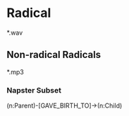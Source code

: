 # Radical
*.wav

## Non-radical Radicals
*.mp3

### Napster Subset
(n:Parent)-[GAVE_BIRTH_TO]->(n:Child)
